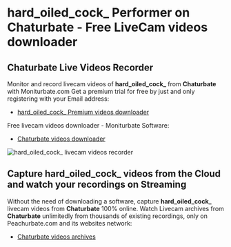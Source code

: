 # hard_oiled_cock_ Performer on Chaturbate - Free LiveCam videos downloader

## Chaturbate Live Videos Recorder

Monitor and record livecam videos of **hard_oiled_cock_** from **Chaturbate** with Moniturbate.com
Get a premium trial for free by just and only registering with your Email address:
* [hard_oiled_cock_ Premium videos downloader](https://moniturbate.com/request-demo-licence-key.html)

Free livecam videos downloader - Moniturbate Software:
* [Chaturbate videos downloader](https://moniturbate.com/moniturbate-download-software.html)

![hard_oiled_cock_ livecam videos recorder](https://peachurnet.com/templates/moniturbate-software.png)


## Capture hard_oiled_cock_ videos from the Cloud and watch your recordings on Streaming

Without the need of downloading a software, capture **hard_oiled_cock_** livecam videos from **Chaturbate** 100% online.
Watch Livecam archives from **Chaturbate** unlimitedly from thousands of existing recordings, only on Peachurbate.com and its websites network:
* [Chaturbate videos archives](https://peachurnet.com/)